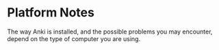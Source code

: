 # Platform Notes

The way Anki is installed, and the possible problems you may encounter, depend
on the type of computer you are using.
